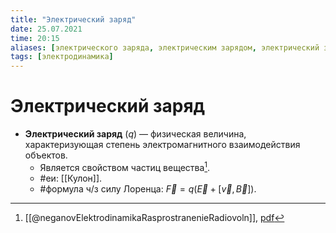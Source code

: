 ```yaml
---
title: "Электрический заряд"
date: 25.07.2021
time: 20:15
aliases: [электрического заряда, электрическим зарядом, электрический заряд, электрическому заряду]
tags: [электродинамика]
---
```


# Электрический заряд

- **Электрический заряд** ($q$) — физическая величина, характеризующая степень электромагнитного взаимодействия объектов.
	- Является свойством частиц вещества[^1].
	- #еи: [[Кулон]].
	- #формула ч/з силу Лоренца: $\vec{F}=q(\vec{E}+[\vec{v}, \vec{B}])$.

[^1]: [[@neganovElektrodinamikaRasprostranenieRadiovoln]], [pdf](zotero://open-pdf/library/items/XN5K97GI?page=10&annotation=UWLN93YT)